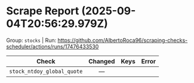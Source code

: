 # Scrape Report (2025-09-04T20:56:29.979Z)

Group: `stocks`  |  Run: https://github.com/AlbertoRoca96/scraping-checks-scheduler/actions/runs/17476433530

| Check | Changed | Keys | Error |
|---|:---:|:--|:--|
| `stock_ntdoy_global_quote` | — |  |  |
